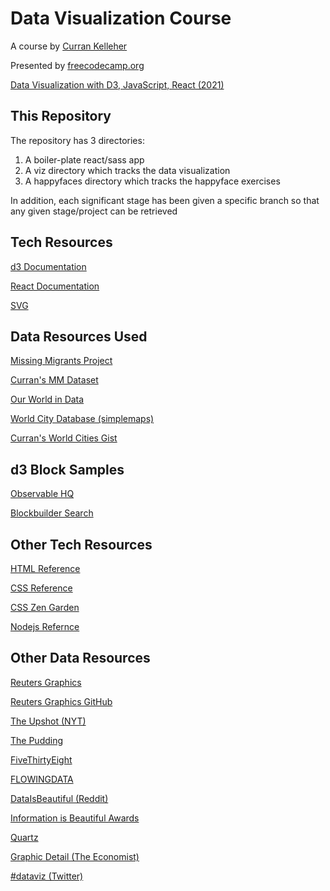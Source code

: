 # Data Visualization Course

A course by [Curran Kelleher](https://www.youtube.com/channel/UCSwd_9jyX4YtDYm9p9MxQqw)

Presented by [freecodecamp.org](https://freecodecamp.org)

[Data Visualization with D3, JavaScript, React (2021)](https://www.youtube.com/watch?v=2LhoCfjm8R4)

## This Repository

The repository has 3 directories:
1. A boiler-plate react/sass app
2. A viz directory which tracks the data visualization
3. A happyfaces directory which tracks the happyface exercises

In addition, each significant stage has been given a specific branch so that any given stage/project can be retrieved

## Tech Resources

[d3 Documentation](https://github.com/d3/d3/wiki)

[React Documentation](https://reactjs.org/)

[SVG](https://developer.mozilla.org/en-US/docs/Web/SVG)

## Data Resources Used

[Missing Migrants Project](https://missingmigrants.iom.int/data)

[Curran's MM Dataset](https://gist.githubusercontent.com/curran/a9656d711a8ad31d812b8f9963ac441c/raw/c22144062566de911ba32509613c84af2a99e8e2/MissingMigrants-Global-2019-10-08T09-47-14-subset.csv)

[Our World in Data](https://ourworldindata.org/)


[World City Database (simplemaps)](https://simplemaps.com/data/world-cities)

[Curran's World Cities Gist](https://gist.github.com/curran/13d30e855d48cdd6f22acdf0afe27286)

## d3 Block Samples

[Observable HQ](https://observablehq.com/@biscotty666)

[Blockbuilder Search](https://observablehq.com/@biscotty666https://observablehq.com/@enjalot/blockbuilder-search-data)

## Other Tech Resources

[HTML Reference](https://developer.mozilla.org/en-US/docs/Web/HTML)

[CSS Reference](https://developer.mozilla.org/en-US/docs/Web/CSS)

[CSS Zen Garden](http://www.csszengarden.com/)

[Nodejs Refernce](https://nodejs.org/en/docs/)

## Other Data Resources

[Reuters Graphics](https://www.reuters.com/graphics/)

[Reuters Graphics GitHub](https://github.com/reuters-graphics)

[The Upshot (NYT)](https://www.nytimes.com/section/upshot)

[The Pudding](https://pudding.cool/)

[FiveThirtyEight](https://fivethirtyeight.com/tag/data-visualization/)

[FLOWINGDATA](https://flowingdata.com/)

[DataIsBeautiful (Reddit)](https://www.reddit.com/r/dataisbeautiful/)

[Information is Beautiful Awards](https://www.informationisbeautifulawards.com/)

[Quartz](https://qz.com/re/data-visualization/)

[Graphic Detail (The Economist)](https://www.economist.com/graphic-detail)

[#dataviz (Twitter)](https://twitter.com/hashtag/dataviz)

